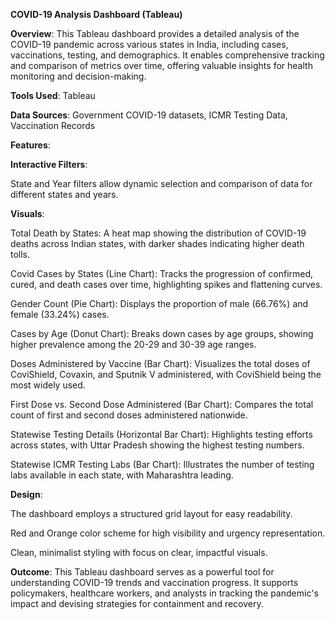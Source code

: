 **COVID-19 Analysis Dashboard (Tableau)**

**Overview**: This Tableau dashboard provides a detailed analysis of the COVID-19 pandemic across various states in India, including cases, vaccinations, testing, and demographics. It enables comprehensive tracking and comparison of metrics over time, offering valuable insights for health monitoring and decision-making.

**Tools Used**: Tableau

**Data Sources**: Government COVID-19 datasets, ICMR Testing Data, Vaccination Records

**Features**:

**Interactive Filters**:

State and Year filters allow dynamic selection and comparison of data for different states and years.

**Visuals**:

Total Death by States: A heat map showing the distribution of COVID-19 deaths across Indian states, with darker shades indicating higher death tolls.

Covid Cases by States (Line Chart): Tracks the progression of confirmed, cured, and death cases over time, highlighting spikes and flattening curves.

Gender Count (Pie Chart): Displays the proportion of male (66.76%) and female (33.24%) cases.

Cases by Age (Donut Chart): Breaks down cases by age groups, showing higher prevalence among the 20-29 and 30-39 age ranges.

Doses Administered by Vaccine (Bar Chart): Visualizes the total doses of CoviShield, Covaxin, and Sputnik V administered, with CoviShield being the most widely used.

First Dose vs. Second Dose Administered (Bar Chart): Compares the total count of first and second doses administered nationwide.

Statewise Testing Details (Horizontal Bar Chart): Highlights testing efforts across states, with Uttar Pradesh showing the highest testing numbers.

Statewise ICMR Testing Labs (Bar Chart): Illustrates the number of testing labs available in each state, with Maharashtra leading.

**Design**:

The dashboard employs a structured grid layout for easy readability.

Red and Orange color scheme for high visibility and urgency representation.

Clean, minimalist styling with focus on clear, impactful visuals.

**Outcome**: This Tableau dashboard serves as a powerful tool for understanding COVID-19 trends and vaccination progress. It supports policymakers, healthcare workers, and analysts in tracking the pandemic's impact and devising strategies for containment and recovery.

